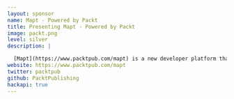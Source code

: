 ```yaml
---
layout: sponsor
name: Mapt - Powered by Packt
title: Presenting Mapt - Powered by Packt
image: packt.png
level: silver
description: |

  [Mapt](https://www.packtpub.com/mapt) is a new developer platform that measures your skills in key areas and provides a clear path to learn essential real-world skills. With Mapt, developers have unlimited access to Packt’s industry-leading 3500+ course library. Fifty new text and video courses released every month, created by thousands of top developers from around the world.
website: https://www.packtpub.com/mapt
twitter: packtpub
github: PacktPublishing
hackapi: true
---
```

